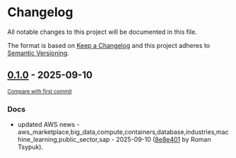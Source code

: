 # Changelog

All notable changes to this project will be documented in this file.

The format is based on [Keep a Changelog](http://keepachangelog.com/en/1.0.0/)
and this project adheres to [Semantic Versioning](http://semver.org/spec/v2.0.0.html).

<!-- insertion marker -->
## [0.1.0](https://github.com/tsypuk/aws-news/releases/tag/ver-2025-09-100.1.0) - 2025-09-10

<small>[Compare with first commit](https://github.com/tsypuk/aws-news/compare/1d79af314c859ce95405ee7b9ed271909d13ce84...ver-2025-09-10)</small>

### Docs

- updated AWS news - aws_marketplace,big_data,compute,containers,database,industries,machine_learning,public_sector,sap - 2025-09-10 ([8e8e401](https://github.com/tsypuk/aws-news/commit/8e8e4016be30119df399bb94b20acb799fddd657) by Roman Tsypuk).


